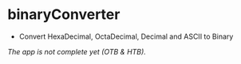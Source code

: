 # binaryConverter

- Convert HexaDecimal, OctaDecimal, Decimal and ASCII to Binary 

*The app is not complete yet (OTB & HTB).*

